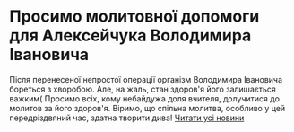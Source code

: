 
# Просимо молитовної допомоги для Алексейчука Володимира Івановича
Після перенесеної непростої операції організм Володимира Івановича бореться з хворобою.
Але, на жаль, стан здоров'я його залишається важким(
Просимо всіх, кому небайдужа доля вчителя, долучитися до молитов за його здоров'я.
Віримо, що спільна молитва, особливо у цей передріздвяний час, здатна творити дива!
[Читати усі новини](/news)
       